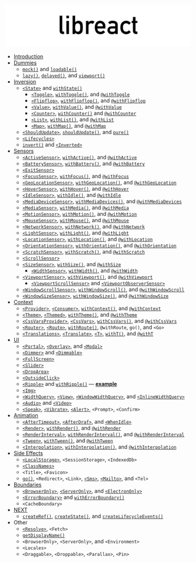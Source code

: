 ![libreact logo](../assets/libreact.png)

  - [Introduction](./Introduction.md)
  - [Dummies](./Dummies.md)
     - [`mock()`](./mock.md) and [`loadable()`](./loadable.md)
     - [`lazy()`](./lazy.md), [`delayed()`](./delayed.md), and [`viewport()`](./viewport.md)
  - [Inversion](./Inversion.md)
    - [`<State>`](./State.md) and [`withState()`](./State.md#withstate-hoc)
      - [`<Toggle>`](./Toggle.md), [`withToggle()`](./Toggle.md#withtoggle-hoc), and [`@withToggle`](./Toggle.md#withtoggle-decorator)
      - [`<Flipflop>`](./Flipflop.md), [`withFlipflop()`](./Flipflop.md#withflipflop-hoc), and [`@withFlipflop`](./Flipflop.md#withflipflop-decorator)
      - [`<Value>`](./Value.md), [`withValue()`](./Value.md#withvalue-hoc), and [`@withValue`](./Value.md#withvalue-decorator)
      - [`<Counter>`](./Counter.md), [`withCounter()`](./Counter.md#withcounter-hoc) and [`@withCounter`](./Counter.md#withcounter-decorator)
      - [`<List>`](./List.md), [`withList()`](./List.md#withlist-hoc), and [`@withList`](./List.md#withlist-decorator)
      - [`<Map>`](./Map.md), [`withMap()`](./Map.md#withmap-hoc), and [`@withMap`](./Map.md#withmap-decorator)
     - [`<ShouldUpdate>`](./ShouldUpdate.md), [`shouldUpdate()`](./ShouldUpdate.md#shouldupdate-hoc), and [`pure()`](./pure.md)
     - [`<Lifecycles>`](./Lifecycles.md)
     - [`invert()`](./invert.md) and [`<Inverted>`](./invert.md#inverted)
  - [Sensors](./Sensors.md)
     - [`<ActiveSensor>`](./ActiveSensor.md), [`withActive()`](./ActiveSensor.md#withactive-hoc), and [`@withActive`](./ActiveSensor.md#withactive-decorator)
     - [`<BatterySensor>`](./BatterySensor.md), [`withBattery()`](./BatterySensor.md#withbattery), and [`@withBattery`](./BatterySensor.md#withbattery-1)
     - [`<ExitSensor>`](./ExitSensor.md)
     - [`<FocusSensor>`](./FocusSensor.md), [`withFocus()`](./FocusSensor.md#withfocus-hoc), and [`@withFocus`](./FocusSensor.md#withfocus-decorator)
     - [`<GeoLocationSensor>`](./GeoLocationSensor.md), [`withGeoLocation()`](./GeoLocationSensor.md#withgeolocation-hoc), and [`@withGeoLocation`](./GeoLocationSensor.md#withgeolocation-decorator)
     - [`<HoverSensor>`](./HoverSensor.md), [`withHover()`](./HoverSensor.md#withhover-hoc), and [`@withHover`](./HoverSensor.md#withhover-decorator)
     - [`<IdleSensor>`](./IdleSensor.md), [`withIdle()`](./IdleSensor.md#withidle-hoc), and [`@withIdle`](./IdleSensor.md#withidle-decorator)
     - [`<MediaDeviceSensor>`](./MediaDeviceSensor.md), [`withMediaDevices()`](./MediaDeviceSensor.md#withmediadevices), and [`@withMediaDevices`](./MediaDeviceSensor.md#withmediadevices-1)
     - [`<MediaSensor>`](./MediaSensor.md), [`withMedia()`](./MediaSensor.md#withmedia), and [`@withMedia`](./MediaSensor.md#withmedia-1)
     - [`<MotionSensor>`](./MotionSensor.md), [`withMotion()`](./MotionSensor.md#withmotion-hoc), and [`@withMotion`](./MotionSensor.md#withmotion-decorator)
     - [`<MouseSensor>`](./MouseSensor.md), [`withMouse()`](./MouseSensor.md#withmouse-hoc), and [`@withMouse`](./MouseSensor.md#withmouse-decorator)
     - [`<NetworkSensor>`](./NetworkSensor.md), [`withNetwork()`](./NetworkSensor.md#withnetwork-hoc), and [`@withNetwork`](./NetworkSensor.md#withnetwork-decorator)
     - [`<LightSensor>`](./LightSensor.md), [`withLight()`](./LightSensor.md#withlight-hoc), and [`@withLight`](./LightSensor.md#withlight-decorator)
     - [`<LocationSensor>`](./LocationSensor.md), [`withLocation()`](./LocationSensor.md#withlocation-hoc), and [`@withLocation`](./LocationSensor.md#withlocation-decora)
     - [`<OrientationSensor>`](./OrientationSensor.md), [`withOrientation()`](./OrientationSensor.md#withorientation-hoc), and [`@withOrientation`](./OrientationSensor.md#withorientation-decorator)
     - [`<ScratchSensor>`](./ScratchSensor.md), [`withScratch()`](./ScratchSensor.md#withscratch-hoc), and [`@withScratch`](./ScratchSensor.md#withscratch-decorator)
     - [`<ScrollSensor>`](./ScrollSensor.md)
     - [`<SizeSensor>`](./SizeSensor.md), [`withSize()`](./SizeSensor.md#withsize-hoc), and [`@withSize`](./SizeSensor.md#withsize-decorator)
        - [`<WidthSensor>`](./WidthSensor.md), [`withWidth()`](./WidthSensor.md#withwidth-hoc-and-withwidth-decorator), and [`@withWidth`](./WidthSensor.md#withwidth-hoc-and-withwidth-decorator)
     - [`<ViewportSensor>`](./ViewportSensor.md), [`withViewport()`](./ViewportSensor.md#withviewport-hoc), and [`@withViewport`](./ViewportSensor.md#withviewport-decorator)
        - [`<ViewportScrollSensor>`](./ViewportSensor.md#viewportscrollsensor) and [`<ViewportObserverSensor>`](./ViewportSensor.md#viewportobserversensor)
     - [`<WindowScrollSensor>`](./WindowScrollSensor.md), [`withWindowScroll()`](./WindowScrollSensor.md#withwindowscroll-hoc), and [`@withWindowScroll`](./WindowScrollSensor.md#withwindowscroll-decorator)
     - [`<WindowSizeSensor>`](./WindowSizeSensor.md), [`withWindowSize()`](./WindowSizeSensor.md#withwindowsize-hoc), and [`@withWindowSize`](./WindowSizeSensor.md#withwindowsize-decorator)
  - [Context](./Context.md)
     - [`<Provider>`](./Provider.md#provider), [`<Consumer>`](./Provider.md#consumer), [`withContext()`](./Provider.md#withcontext-hoc), and [`@withContext`](./Provider.md#withcontext-decorator)
     - [`<Theme>`](./theme.md#theme), [`<Themed>`](./theme.md#themed), [`withTheme()`](./theme.md#withtheme-hoc), and [`@withTheme`](./theme.md#withtheme-decorator)
     - [`<CssVarsProvider>`](./cssvars.md), [`<CssVars>`](./cssvars.md#cssvars), [`withCssVars()`](./cssvars.md#withcssvars-hoc), and [`@withCssVars`](./cssvars.md#withcssvars-decorator)
     - [`<Router>`](./routing.md#router), [`<Route>`](./routing.md#route), [`withRoute()`](./routing.md#withroute), `@withRoute`, `go()`, and `<Go>`
     - [`<Translations>`](./translate.md#translations), [`<Translate>`](./translate.md#translate-or-t), [`<T>`](./translate.md#translate-or-t), [`withT()`](./translate.md#witht-hoc), and [`@withT`](./translate.md#witht-decorator)
  - [UI](./UI.md)
     - [`<Portal>`](./Portal.md), [`<Overlay>`](./Overlay.md), and [`<Modal>`](./Modal.md)
     - [`<Dimmer>`](./Dimmer.md) and [`<Dimmable>`](./Dimmable.md)
     - [`<FullScreen>`](./FullScreen.md)
     - [`<Slider>`](./Slider.md)
     - [`<DropArea>`](./DropArea.md)
     - [`<OutsideClick>`](./OutsideClick.md)
     - [`<Ripple>`](./Ripple.md) and [`withRipple()`](./Ripple.md#withripple) &mdash; [**example**](https://codesandbox.io/s/983q7jr80o)
     - [`<Img>`](./Img.md)
     - [`<WidthQuery>`](./WidthQuery.md), [`<View>`](./View.md), [`<WindowWidthQuery>`](./WindowWidthQuery.md), and [`<InlineWidthQuery>`](./InlineWidthQuery.md)
     - [`<Audio>`](./Audio.md) and [`<Video>`](./Video.md)
     - [`<Speak>`](./Speak.md), [`<Vibrate>`](./Vibrate.md), [`<Alert>`](./Alert.md), `<Prompt>`, `<Confirm>`
  - [Animation](./Animation.md)
     - [`<AfterTimeout>`](./AfterTimeout.md), [`<AfterDraf>`](./AfterDraf.md), and [`<WhenIdle>`](./WhenIdle.md)
     - [`<Render>`](./Render.md), [`withRender()`](./Render.md#withrender-hoc), and [`@withRender`](./Render.md#withrender-decorator)
     - [`<RenderInterval>`](./RenderInterval.md), [`withRenderInterval()`](./RenderInterval.md#withrenderinterval-hoc), and [`@withRenderInterval`](./RenderInterval.md#withrenderinterval-decorator)
     - [`<Tween>`](./Tween.md), [`withTween()`](./Tween.md#withtween-hoc), and [`@withTween`](./Tween.md#withtween-decorator)
     - [`<Interpolation>`](./Interpolation.md), [`withInterpolation()`](./Interpolation.md#withinterpolation-hoc), and [`@withInterpolation`](./Interpolation.md#withinterpolation-decorator)
  - [Side Effects](./Side-effects.md)
     - [`<LocalStorage>`](./LocalStorage.md), `<SessionStorage>`, `<IndexedDb>`
     - [`<ClassNames>`](./ClassNames.md)
     - `<Title>`, `<Favicon>`
     - [`go()`](./routing.md#go), `<Redirect>`, `<Link>`, [`<Sms>`](./Sms.md), [`<Mailto>`](./Mailto.md), and `<Tel>`
  - [Boundaries](./Boundaries.md)
     - [`<BrowserOnly>`](./BrowserOnly.md), [`<ServerOnly>`](./ServerOnly.md), and [`<ElectronOnly>`](./ElectronOnly.md)
     - [`<ErrorBoundary>`](./ErrorBoundary.md) and [`withErrorBoundary()`](./ErrorBoundary.md#witherrorboundary-hoc)
     - `<CacheBoundary>`
  - [NEXT](./next.md)
     - [`createRef()`](./next/createRef.md), [`createState()`](./next/createState.md), and [`createLifecycleEvents()`](./next/createLifecycleEvents.md)
  - Other
     - [`<Resolve>`](./Resolve.md), `<Fetch>`
     - [`getDisplayName()`](./getDisplayName.md)
     - `<BrowserOnly>`, `<ServerOnly>`, and `<Environment>`
     - `<Locales>`
     - `<Draggable>`, `<Droppable>`, `<Parallax>`, `<Pin>`
